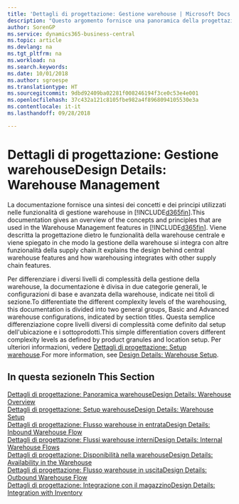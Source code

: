 ```yaml
---
title: 'Dettagli di progettazione: Gestione warehouse | Microsoft Docs'
description: "Questo argomento fornisce una panoramica della progettazione, dei concetti e dei principi alla base delle funzionalità di gestione warehouse in Business Central."
author: SorenGP
ms.service: dynamics365-business-central
ms.topic: article
ms.devlang: na
ms.tgt_pltfrm: na
ms.workload: na
ms.search.keywords: 
ms.date: 10/01/2018
ms.author: sgroespe
ms.translationtype: HT
ms.sourcegitcommit: 9dbd92409ba02281f008246194f3ce0c53e4e001
ms.openlocfilehash: 37c432a121c8105fbe982a4f8968094105530e3a
ms.contentlocale: it-it
ms.lasthandoff: 09/28/2018

---
```

# <a name="design-details-warehouse-management"></a><span data-ttu-id="ba1e1-103">Dettagli di progettazione: Gestione warehouse</span><span class="sxs-lookup"><span data-stu-id="ba1e1-103">Design Details: Warehouse Management</span></span>
<span data-ttu-id="ba1e1-104">La documentazione fornisce una sintesi dei concetti e dei principi utilizzati nelle funzionalità di gestione warehouse in [!INCLUDE[d365fin](includes/d365fin_md.md)].</span><span class="sxs-lookup"><span data-stu-id="ba1e1-104">This documentation gives an overview of the concepts and principles that are used in the Warehouse Management features in [!INCLUDE[d365fin](includes/d365fin_md.md)].</span></span> <span data-ttu-id="ba1e1-105">Viene descritta la progettazione dietro le funzionalità della warehouse centrale e viene spiegato in che modo la gestione della warehouse si integra con altre funzionalità della supply chain.</span><span class="sxs-lookup"><span data-stu-id="ba1e1-105">It explains the design behind central warehouse features and how warehousing integrates with other supply chain features.</span></span>  

<span data-ttu-id="ba1e1-106">Per differenziare i diversi livelli di complessità della gestione della warehouse, la documentazione è divisa in due categorie generali, le configurazioni di base e avanzata della warehouse, indicate nei titoli di sezione.</span><span class="sxs-lookup"><span data-stu-id="ba1e1-106">To differentiate the different complexity levels of the warehousing, this documentation is divided into two general groups, Basic and Advanced warehouse configurations, indicated by section titles.</span></span> <span data-ttu-id="ba1e1-107">Questa semplice differenziazione copre livelli diversi di complessità come definito dal setup dell'ubicazione e i sottoprodotti.</span><span class="sxs-lookup"><span data-stu-id="ba1e1-107">This simple differentiation covers different complexity levels as defined by product granules and location setup.</span></span> <span data-ttu-id="ba1e1-108">Per ulteriori informazioni, vedere [Dettagli di progettazione: Setup warehouse](design-details-warehouse-setup.md).</span><span class="sxs-lookup"><span data-stu-id="ba1e1-108">For more information, see [Design Details: Warehouse Setup](design-details-warehouse-setup.md).</span></span>  

## <a name="in-this-section"></a><span data-ttu-id="ba1e1-109">In questa sezione</span><span class="sxs-lookup"><span data-stu-id="ba1e1-109">In This Section</span></span>  
[<span data-ttu-id="ba1e1-110">Dettagli di progettazione: Panoramica warehouse</span><span class="sxs-lookup"><span data-stu-id="ba1e1-110">Design Details: Warehouse Overview</span></span>](design-details-warehouse-overview.md)  
[<span data-ttu-id="ba1e1-111">Dettagli di progettazione: Setup warehouse</span><span class="sxs-lookup"><span data-stu-id="ba1e1-111">Design Details: Warehouse Setup</span></span>](design-details-warehouse-setup.md)  
[<span data-ttu-id="ba1e1-112">Dettagli di progettazione: Flusso warehouse in entrata</span><span class="sxs-lookup"><span data-stu-id="ba1e1-112">Design Details: Inbound Warehouse Flow</span></span>](design-details-inbound-warehouse-flow.md)  
[<span data-ttu-id="ba1e1-113">Dettagli di progettazione: Flussi warehouse interni</span><span class="sxs-lookup"><span data-stu-id="ba1e1-113">Design Details: Internal Warehouse Flows</span></span>](design-details-internal-warehouse-flows.md)  
[<span data-ttu-id="ba1e1-114">Dettagli di progettazione: Disponibilità nella warehouse</span><span class="sxs-lookup"><span data-stu-id="ba1e1-114">Design Details: Availability in the Warehouse</span></span>](design-details-availability-in-the-warehouse.md)  
[<span data-ttu-id="ba1e1-115">Dettagli di progettazione: Flusso warehouse in uscita</span><span class="sxs-lookup"><span data-stu-id="ba1e1-115">Design Details: Outbound Warehouse Flow</span></span>](design-details-outbound-warehouse-flow.md)  
[<span data-ttu-id="ba1e1-116">Dettagli di progettazione: Integrazione con il magazzino</span><span class="sxs-lookup"><span data-stu-id="ba1e1-116">Design Details: Integration with Inventory</span></span>](design-details-integration-with-inventory.md)

